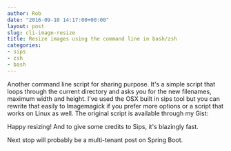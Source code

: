 ```yaml
---
author: Rob
date: "2016-09-10 14:17:00+00:00"
layout: post
slug: cli-image-resize
title: Resize images using the command line in bash/zsh
categories:
- sips
- zsh
- bash
---
```


Another command line script for sharing purpose. It's a simple script that loops through the current directory and asks you for the new filenames, maximum width and height. I've used the OSX built in sips tool but you can rewrite that easily to Imagemagick if you prefer more options or a script that works on Linux as well. The original script is available through my Gist:

<script src="https://gist.github.com/robsonke/1b0e06e060e9836e6fb88e3e0e6eabde.js"></script>

Happy resizing! And to give some credits to Sips, it's blazingly fast.

Next stop will probably be a multi-tenant post on Spring Boot.